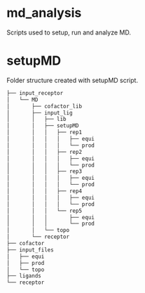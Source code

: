 # md_analysis
Scripts used to setup, run and analyze MD.
# setupMD
Folder structure created with setupMD script.
```bash
├── input_receptor
│   └── MD
│       ├── cofactor_lib
│       ├── input_lig
│       │   ├── lib
│       │   ├── setupMD
│       │   │   ├── rep1
│       │   │   │   ├── equi
│       │   │   │   └── prod
│       │   │   ├── rep2
│       │   │   │   ├── equi
│       │   │   │   └── prod
│       │   │   ├── rep3
│       │   │   │   ├── equi
│       │   │   │   └── prod
│       │   │   ├── rep4
│       │   │   │   ├── equi
│       │   │   │   └── prod
│       │   │   └── rep5
│       │   │       ├── equi
│       │   │       └── prod
│       │   └── topo
│       └── receptor
├── cofactor
├── input_files
│   ├── equi
│   ├── prod
│   └── topo
├── ligands
└── receptor
```


